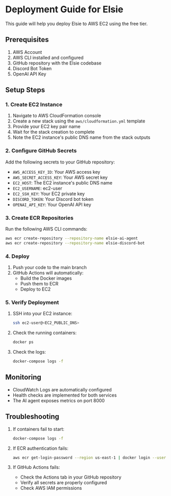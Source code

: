 # Deployment Guide for Elsie

This guide will help you deploy Elsie to AWS EC2 using the free tier.

## Prerequisites

1. AWS Account
2. AWS CLI installed and configured
3. GitHub repository with the Elsie codebase
4. Discord Bot Token
5. OpenAI API Key

## Setup Steps

### 1. Create EC2 Instance

1. Navigate to AWS CloudFormation console
2. Create a new stack using the `aws/cloudformation.yml` template
3. Provide your EC2 key pair name
4. Wait for the stack creation to complete
5. Note the EC2 instance's public DNS name from the stack outputs

### 2. Configure GitHub Secrets

Add the following secrets to your GitHub repository:

- `AWS_ACCESS_KEY_ID`: Your AWS access key
- `AWS_SECRET_ACCESS_KEY`: Your AWS secret key
- `EC2_HOST`: The EC2 instance's public DNS name
- `EC2_USERNAME`: ec2-user
- `EC2_SSH_KEY`: Your EC2 private key
- `DISCORD_TOKEN`: Your Discord bot token
- `OPENAI_API_KEY`: Your OpenAI API key

### 3. Create ECR Repositories

Run the following AWS CLI commands:

```bash
aws ecr create-repository --repository-name elsie-ai-agent
aws ecr create-repository --repository-name elsie-discord-bot
```

### 4. Deploy

1. Push your code to the main branch
2. GitHub Actions will automatically:
   - Build the Docker images
   - Push them to ECR
   - Deploy to EC2

### 5. Verify Deployment

1. SSH into your EC2 instance:
   ```bash
   ssh ec2-user@<EC2_PUBLIC_DNS>
   ```

2. Check the running containers:
   ```bash
   docker ps
   ```

3. Check the logs:
   ```bash
   docker-compose logs -f
   ```

## Monitoring

- CloudWatch Logs are automatically configured
- Health checks are implemented for both services
- The AI agent exposes metrics on port 8000

## Troubleshooting

1. If containers fail to start:
   ```bash
   docker-compose logs -f
   ```

2. If ECR authentication fails:
   ```bash
   aws ecr get-login-password --region us-east-1 | docker login --username AWS --password-stdin <AWS_ACCOUNT_ID>.dkr.ecr.us-east-1.amazonaws.com
   ```

3. If GitHub Actions fails:
   - Check the Actions tab in your GitHub repository
   - Verify all secrets are properly configured
   - Check AWS IAM permissions 